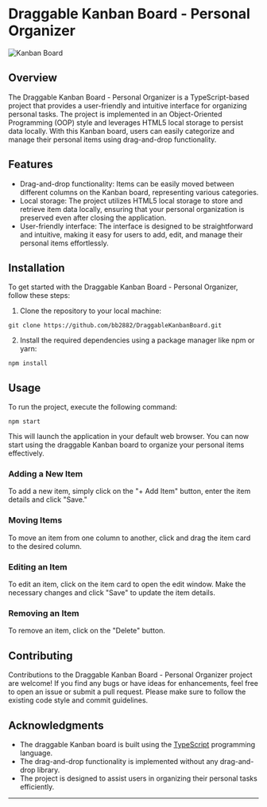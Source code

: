 # Draggable Kanban Board - Personal Organizer

![Kanban Board](https://github.com/bb2882/DraggableKanbanBoard/assets/70382872/219e5ec2-f9f2-43fc-a6a4-aa701b3c510d)

## Overview

The Draggable Kanban Board - Personal Organizer is a TypeScript-based project that provides a user-friendly and intuitive interface for organizing personal tasks. The project is implemented in an Object-Oriented Programming (OOP) style and leverages HTML5 local storage to persist data locally. With this Kanban board, users can easily categorize and manage their personal items using drag-and-drop functionality.

## Features

- Drag-and-drop functionality: Items can be easily moved between different columns on the Kanban board, representing various categories.
- Local storage: The project utilizes HTML5 local storage to store and retrieve item data locally, ensuring that your personal organization is preserved even after closing the application.
- User-friendly interface: The interface is designed to be straightforward and intuitive, making it easy for users to add, edit, and manage their personal items effortlessly.

## Installation

To get started with the Draggable Kanban Board - Personal Organizer, follow these steps:

1. Clone the repository to your local machine:

```
git clone https://github.com/bb2882/DraggableKanbanBoard.git
```

2. Install the required dependencies using a package manager like npm or yarn:

```
npm install
```

## Usage

To run the project, execute the following command:

```
npm start
```

This will launch the application in your default web browser. You can now start using the draggable Kanban board to organize your personal items effectively.

### Adding a New Item

To add a new item, simply click on the "+ Add Item" button, enter the item details and click "Save."

### Moving Items

To move an item from one column to another, click and drag the item card to the desired column.

### Editing an Item

To edit an item, click on the item card to open the edit window. Make the necessary changes and click "Save" to update the item details.

### Removing an Item

To remove an item, click on the "Delete" button.

## Contributing

Contributions to the Draggable Kanban Board - Personal Organizer project are welcome! If you find any bugs or have ideas for enhancements, feel free to open an issue or submit a pull request. Please make sure to follow the existing code style and commit guidelines.

## Acknowledgments

- The draggable Kanban board is built using the [TypeScript](https://www.typescriptlang.org/) programming language.
- The drag-and-drop functionality is implemented without any drag-and-drop library.
- The project is designed to assist users in organizing their personal tasks efficiently.

---
